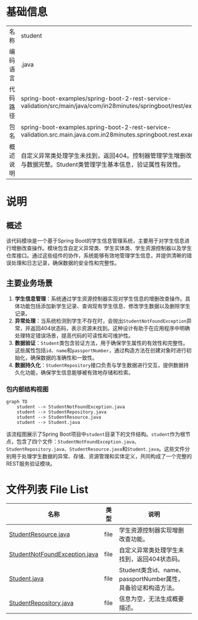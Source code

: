 # 基础信息

|      |      |
|------|------|
| 名称 | student |
| 编码语言 | .java |
| 代码路径 | spring-boot-examples/spring-boot-2-rest-service-validation/src/main/java/com/in28minutes/springboot/rest/example/student |
| 包名 | spring-boot-examples.spring-boot-2-rest-service-validation.src.main.java.com.in28minutes.springboot.rest.example.student |
| 概述说明 | 自定义异常类处理学生未找到，返回404。控制器管理学生增删改查，确保安全与数据完整。Student类管理学生基本信息，验证属性有效性。 |

# 说明

## 概述
该代码模块是一个基于Spring Boot的学生信息管理系统，主要用于对学生信息进行增删改查操作。模块包含自定义异常类、学生实体类、学生资源控制器以及学生仓库接口。通过这些组件的协作，系统能够有效地管理学生信息，并提供清晰的错误处理和日志记录，确保数据的安全性和完整性。

## 主要业务场景
1. **学生信息管理**：系统通过学生资源控制器实现对学生信息的增删改查操作。具体功能包括添加新学生记录、查询现有学生信息、修改学生数据以及删除学生记录。
2. **异常处理**：当系统检测到学生不存在时，会抛出`StudentNotFoundException`异常，并返回404状态码，表示资源未找到。这种设计有助于在应用程序中明确处理特定错误场景，提高代码的可读性和可维护性。
3. **数据验证**：`Student`类包含验证方法，用于确保学生属性的有效性和完整性。这些属性包括`id`、`name`和`passportNumber`，通过构造方法在创建对象时进行初始化，确保数据的准确性和一致性。
4. **数据持久化**：`StudentRepository`接口负责与学生数据进行交互，提供数据持久化功能，确保学生信息能够被有效地存储和检索。


### 包内部结构视图

```mermaid
graph TD
    student --> StudentNotFoundException.java
    student --> StudentRepository.java
    student --> StudentResource.java
    student --> Student.java
```

该流程图展示了Spring Boot项目中`student`目录下的文件结构。`student`作为根节点，包含了四个文件：`StudentNotFoundException.java`、`StudentRepository.java`、`StudentResource.java`和`Student.java`。这些文件分别用于处理学生数据的异常、存储、资源管理和实体定义，共同构成了一个完整的REST服务验证模块。

# 文件列表 File List

| 名称   | 类型  | 说明 |
|-------|------|-------------|
| [StudentResource.java](StudentResource.md) | file | 学生资源控制器实现增删改查功能。 |
| [StudentNotFoundException.java](StudentNotFoundException.md) | file | 自定义异常类处理学生未找到，返回404状态码。 |
| [Student.java](Student.md) | file | Student类含id、name、passportNumber属性，具备验证和构造方法。 |
| [StudentRepository.java](StudentRepository.md) | file | 信息为空，无法生成概要描述。 |


